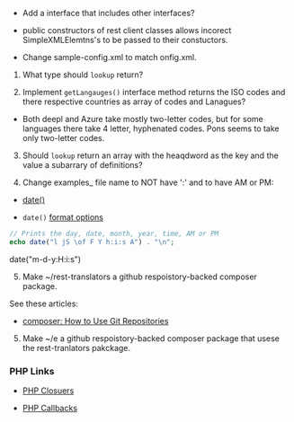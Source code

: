 - Add a interface that includes other interfaces?

- public constructors of rest client classes allows incorect SimpleXMLElemtns's to be passed to their constuctors.

- Change sample-config.xml to match onfig.xml.

1. What type should `lookup` return? 

2. Implement `getLangauges()` interface method  returns the ISO codes and there respective countries as array of codes and Lanagues?

- Both deepl and Azure take mostly two-letter codes, but for some languages there take 4 letter, hyphenated codes. Pons seems to take only two-letter codes.

3. Should `lookup` return an array with the heaqdword as the key and the value a subarrary of definitions?

4.  Change examples_ file name to NOT have ':' and to have AM or PM:

- [date()](https://www.php.net/manual/en/function.date.php)

- `date()` [format options](https://www.w3schools.com/php/func_date_date.asp)

```php
// Prints the day, date, month, year, time, AM or PM
echo date("l jS \of F Y h:i:s A") . "\n";
```
date("m-d-y:H:i:s")

5. Make ~/rest-translators a github respoistory-backed composer package.

See these articles:

- [composer: How to Use Git Repositories](https://www.daggerhartlab.com/composer-how-to-use-git-repositories/)

5. Make ~/e a github respoistory-backed composer package that usese the rest-tranlators pakckage.

### PHP Links

- [PHP Closuers](https://www.php.net/manual/en/functions.anonymous.php)

- [PHP Callbacks](https://www.php.net/manual/en/language.types.callable.php)


